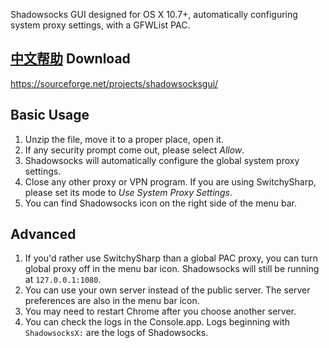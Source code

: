 Shadowsocks GUI designed for OS X 10.7+, automatically configuring system proxy settings, with a GFWList PAC.

[中文帮助](https://github.com/shadowsocks/shadowsocks-iOS/wiki/Shadowsocks-for-OSX-%E5%B8%AE%E5%8A%A9)
Download
--------
https://sourceforge.net/projects/shadowsocksgui/

Basic Usage
-----------
1. Unzip the file, move it to a proper place, open it.
2. If any security prompt come out, please select *Allow*.
3. Shadowsocks will automatically configure the global system proxy settings.
4. Close any other proxy or VPN program. If you are using SwitchySharp, please set its mode to *Use System Proxy Settings*.
5. You can find Shadowsocks icon on the right side of the menu bar.

Advanced
--------
1. If you'd rather use SwitchySharp than a global PAC proxy, you can turn global proxy off in the menu bar icon. Shadowsocks will still be running at `127.0.0.1:1080`.
2. You can use your own server instead of the public server. The server preferences are also in the menu bar icon.
3. You may need to restart Chrome after you choose another server.
4. You can check the logs in the Console.app. Logs beginning with `ShadowsocksX:` are the logs of Shadowsocks.

